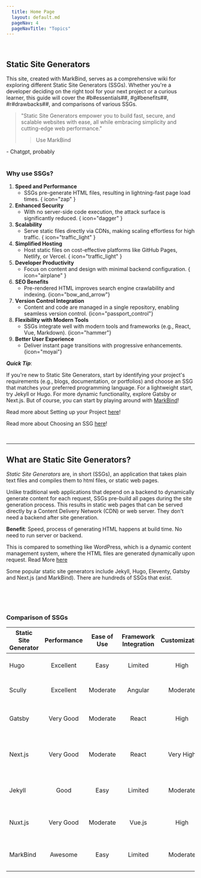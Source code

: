 ```yaml
---
  title: Home Page
  layout: default.md
  pageNav: 4
  pageNavTitle: "Topics"
---
```


<br>

## Static Site Generators

This site, created with MarkBind, serves as a comprehensive wiki for exploring different Static Site Generators (SSGs). Whether you're a developer deciding on the right tool for your next project or a curious learner, this guide will cover the #b#essentials##, #g#benefits##, #r#drawbacks##, and comparisons of various SSGs.

> "Static Site Generators empower you to build fast, secure, and scalable websites with ease, all while embracing simplicity and cutting-edge web performance."
> > Use MarkBind


<span class="badge bg-primary">
- Chatgpt, probably
</span>

<br/>
<br/>

<box>
<md>

### Why use SSGs?

1. **Speed and Performance** 
    - SSGs pre-generate HTML files, resulting in lightning-fast page load times. { icon="zap" }
2. **Enhanced Security**  
   - With no server-side code execution, the attack surface is significantly reduced. { icon="dagger" }
3. **Scalability**  
   - Serve static files directly via CDNs, making scaling effortless for high traffic. { icon="traffic_light" }
4. **Simplified Hosting**  
   - Host static files on cost-effective platforms like GitHub Pages, Netlify, or Vercel. { icon="traffic_light" }
5. **Developer Productivity**  
   - Focus on content and design with minimal backend configuration. { icon="airplane" }
6. **SEO Benefits**  
   - Pre-rendered HTML improves search engine crawlability and indexing. {icon="bow_and_arrow"}
7. **Version Control Integration**  
   - Content and code are managed in a single repository, enabling seamless version control. {icon="passport_control"}
8. **Flexibility with Modern Tools**  
   - SSGs integrate well with modern tools and frameworks (e.g., React, Vue, Markdown). {icon="hammer"}
9. **Better User Experience**  
   - Deliver instant page transitions with progressive enhancements. {icon="moyai"}
</md>
</box>


<box type="tip">

***Quick Tip***: 

If you're new to Static Site Generators, start by identifying your project's requirements (e.g., blogs, documentation, or portfolios) and choose an SSG that matches your preferred programming language. For a lightweight start, try Jekyll or Hugo. For more dynamic functionality, explore Gatsby or Next.js. But of course, you can start by playing around with [MarkBind](https://markbind.org/)!

Read more about Setting up your Project [here](./contents/setting-up.md)!

Read more about Choosing an SSG [here](./contents/choosing-ssg.md)!

</box>

<br/>

--- 

## What are Static Site Generators?

_Static Site Generators_ are, in short (SSGs), an application that takes plain text files and compiles them to html files, or static web pages. 

Unlike traditional web applications that depend on a backend to dynamically generate content for each request, SSGs pre-build all pages during the site generation process. This results in static web pages that can be served directly by a Content Delivery Network (CDN) or web server. They don't need a backend after site generation.

**Benefit**: Speed, process of generating HTML happens at build time. No need to run server or backend.

This is compared to something like WordPress, which is a dynamic content management system, where the HTML files are generated dynamically upon request. Read More [here](./contents/cms/wordpress.md)

<box type="info" seamless>

Some popular static site generators include Jekyll, Hugo, Eleventy, Gatsby and Next.js (and MarkBind). There are hundreds of SSGs that exist.

</box>


<br/>

<panel header="**What is MarkBind?**" type="light">

<include src="./contents/markbind.md"/>

</panel>

<br/>
<br/>

### Comparison of SSGs



| Static Site Generator | Performance | Ease of Use | <popover content="Framework integration refers to how well a static site generator (SSG) works with or depends on a specific front-end framework (like React, Vue.js, or Angular)."> Framework Integration </popover> | Customization | Remarks                     |
|------------------------|:-----------:|:-----------:|:----------------------:|:-------------:|----------------------------|
| Hugo                  | Excellent   | Easy        | Limited               | High          | Known for speed and flexibility. |
| Scully                | Excellent   | Moderate    | Angular               | Moderate      | Best suited for Angular projects. |
| Gatsby                | Very Good   | Moderate    | React                 | High          | Strong plugin ecosystem but can be slow for large sites. |
| Next.js               | Very Good   | Moderate    | React                 | Very High     | Offers both SSG and SSR, ideal for hybrid applications. |
| Jekyll                | Good        | Easy        | Limited               | Moderate      | Great for blogs, backed by GitHub Pages. |
| Nuxt.js               | Very Good   | Moderate    | Vue.js                | High          | Combines SSG, SSR, and modern Vue features. |
| MarkBind             | Awesome        | Easy        | Limited               | Moderate      | Tailored for documentation with a focus on simplicity. |

<br/>
<br/>